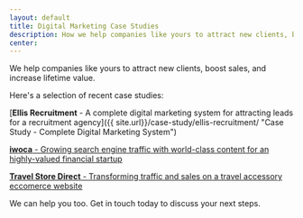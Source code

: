 ```yaml
---
layout: default
title: Digital Marketing Case Studies
description: How we help companies like yours to attract new clients, boost sales, and increase lifetime value with the latest digital marketing systems.
center:
---
```


We help companies like yours to attract new clients, boost sales, and increase lifetime value.

Here's a selection of recent case studies:

[**Ellis Recruitment** - A complete digital marketing system for attracting leads for a recruitment agency]({{ site.url}}/case-study/ellis-recruitment/ "Case Study - Complete Digital Marketing System")

[**iwoca** - Growing search engine traffic with world-class content for an highly-valued financial startup]({{site.url}}/case-study/iwoca/ "Case Study - Content Strategy for SEO")

[**Travel Store Direct** - Transforming traffic and sales on a travel accessory eccomerce website]({{site.url}}/case-study/travel-store-direct/ "Case Study - Conversion Rate Optimisation and Google Adwords")

We can help you too. Get in touch today to discuss your next steps.
